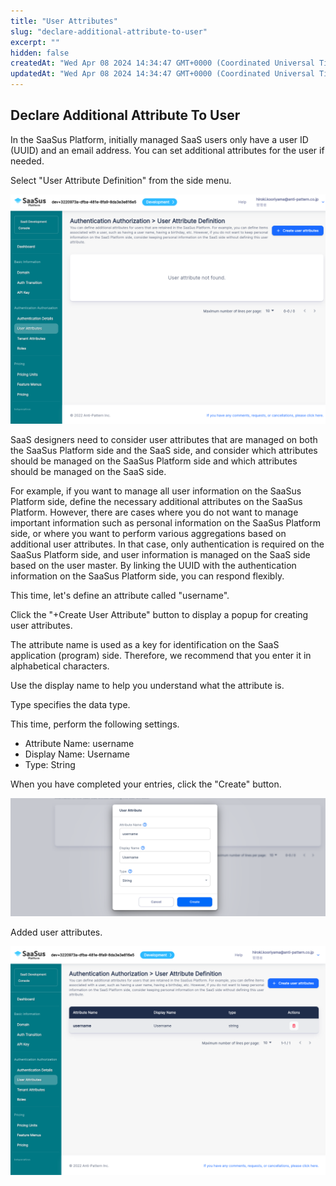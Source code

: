 ```yaml
---
title: "User Attributes"
slug: "declare-additional-attribute-to-user"
excerpt: ""
hidden: false
createdAt: "Wed Apr 08 2024 14:34:47 GMT+0000 (Coordinated Universal Time)"
updatedAt: "Wed Apr 08 2024 14:34:47 GMT+0000 (Coordinated Universal Time)"
---
```


## Declare Additional Attribute To User

In the SaaSus Platform, initially managed SaaS users only have a user ID (UUID) and an email address. You can set additional attributes for the user if needed.

Select "User Attribute Definition" from the side menu.

![01](/img/part-4/user-authz-settings/declare-additional-attribute-to-user/declare-additional-attribute-to-user-01.png)

SaaS designers need to consider user attributes that are managed on both the SaaSus Platform side and the SaaS side, and consider which attributes should be managed on the SaaSus Platform side and which attributes should be managed on the SaaS side.

For example, if you want to manage all user information on the SaaSus Platform side, define the necessary additional attributes on the SaaSus Platform. However, there are cases where you do not want to manage important information such as personal information on the SaaSus Platform side, or where you want to perform various aggregations based on additional user attributes. In that case, only authentication is required on the SaaSus Platform side, and user information is managed on the SaaS side based on the user master. By linking the UUID with the authentication information on the SaaSus Platform side, you can respond flexibly.

This time, let's define an attribute called "username".

Click the "+Create User Attribute" button to display a popup for creating user attributes.

The attribute name is used as a key for identification on the SaaS application (program) side. Therefore, we recommend that you enter it in alphabetical characters.

Use the display name to help you understand what the attribute is.

Type specifies the data type.

This time, perform the following settings.

- Attribute Name: username
- Display Name: Username
- Type: String

When you have completed your entries, click the "Create" button.

![02](/img/part-4/user-authz-settings/declare-additional-attribute-to-user/declare-additional-attribute-to-user-02.png)

Added user attributes.

![03](/img/part-4/user-authz-settings/declare-additional-attribute-to-user/declare-additional-attribute-to-user-03.png)